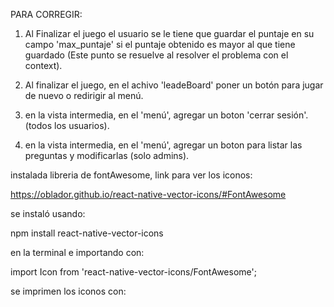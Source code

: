 PARA CORREGIR:

1) Al Finalizar el juego el usuario se le tiene que guardar el puntaje en su campo 'max_puntaje' si el puntaje obtenido es mayor al que tiene guardado (Este punto se resuelve al resolver el problema con el context).

2) Al finalizar el juego, en el achivo 'leadeBoard' poner un botón para jugar de nuevo o redirigir al menú.

3) en la vista intermedia, en el 'menú', agregar un boton 'cerrar sesión'. (todos los usuarios).

4) en la vista intermedia, en el 'menú', agregar un boton para listar las preguntas y modificarlas (solo admins).

instalada libreria de fontAwesome, link para ver los iconos:

https://oblador.github.io/react-native-vector-icons/#FontAwesome

se instaló usando:

npm install react-native-vector-icons

 en la terminal e importando con:

import Icon from 'react-native-vector-icons/FontAwesome';

se imprimen los iconos con:

<Icon name="Nombre_Del_Icono" size={30} color="black" />

